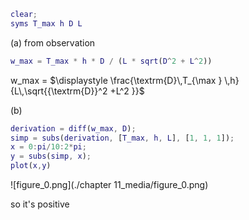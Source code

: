 ``` matlab
clear;
syms T_max h D L
```

(a) from observation

``` matlab
w_max = T_max * h * D / (L * sqrt(D^2 + L^2))
```

w\_max =
$`\displaystyle \frac{\textrm{D}\,T_{\max } \,h}{L\,\sqrt{{\textrm{D}}^2 +L^2 }}`$

(b)

``` matlab
derivation = diff(w_max, D);
simp = subs(derivation, [T_max, h, L], [1, 1, 1]);
x = 0:pi/10:2*pi;
y = subs(simp, x);
plot(x,y)
```

\!\[figure\_0.png\](./chapter 11\_media/figure\_0.png)

so it's positive
